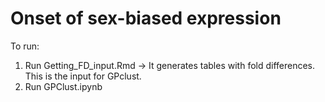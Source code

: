 # Onset of sex-biased expression

To run: 

1) Run Getting_FD_input.Rmd -> It generates tables with fold differences. This is the input for GPclust.
2) Run GPClust.ipynb
